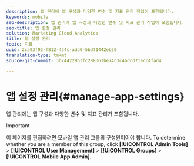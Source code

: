 ```yaml
---
description: 앱 관리에 앱 구성과 다양한 변수 및 지표 관리 작업이 포함됩니다.
keywords: mobile
seo-description: 앱 관리에 앱 구성과 다양한 변수 및 지표 관리 작업이 포함됩니다.
seo-title: 앱 설정 관리
solution: Marketing Cloud,Analytics
title: 앱 설정 관리
topic: 지표
uuid: 2ca93f92-f812-434c-add0-5bdf1442eb20
translation-type: tm+mt
source-git-commit: 3b744229b3fc288363be74c3c4adcd71ecc4fad4

---
```



# 앱 설정 관리{#manage-app-settings}

앱 관리에는 앱 구성과 다양한 변수 및 지표 관리가 포함됩니다.

>[!IMPORTANT]
>
>이 페이지를 편집하려면 모바일 앱 관리 그룹의 구성원이어야 합니다. To determine whether you are a member of this group, click **[!UICONTROL Admin Tools]** &gt; **[!UICONTROL User Management]** &gt; **[!UICONTROL Groups]** &gt; **[!UICONTROL Mobile App Admin]**.

